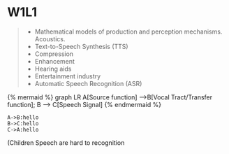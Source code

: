# W1L1

> * Mathematical models of production and perception mechanisms. Acoustics.
> * Text-to-Speech Synthesis \(TTS\)
> * Compression
> * Enhancement
> * Hearing aids
> * Entertainment industry
> * Automatic Speech Recognition \(ASR\)

{% mermaid %}
graph LR
A[Source function] -->B[Vocal Tract/Transfer function];
B --> C[Speech Signal]
{% endmermaid %}


```sequence
A->B:hello 
B->C:hello
C->A:hello
```

\(Children Speech are hard to recognition

